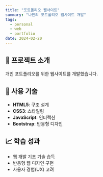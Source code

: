```yaml
---
title: "포트폴리오 웹사이트"
summary: "나만의 포트폴리오 웹사이트 개발"
tags:
  - personal
  - web
  - portfolio
date: 2024-02-20
---
```


## 🎯 프로젝트 소개

개인 포트폴리오를 위한 웹사이트를 개발했습니다.

## 🔧 사용 기술
- **HTML5**: 구조 설계
- **CSS3**: 스타일링
- **JavaScript**: 인터랙션
- **Bootstrap**: 반응형 디자인

## 📈 학습 성과
- 웹 개발 기초 기술 습득
- 반응형 웹 디자인 구현
- 사용자 경험(UX) 고려
